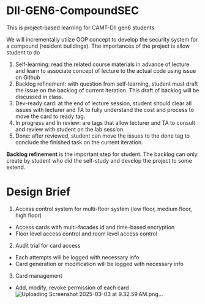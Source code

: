 # DII-GEN6-CompoundSEC
This is project-based learning for CAMT-DII gen6 students

We will incrementally utilze OOP concept to develop the security system for a compound (resident buildings).
The importances of the project is allow student to do
1. Self-learning: read the related course materials in advance of lecture and learn to associate concept of lecture to the actual code using issue on Github
2. Backlog refinement: with question from self-learning, student must draft the issue on the backlog of current iteration. This draft of backlog will be discussed in class.
3. Dev-ready card: at the end of lecture session, student should clear all issues with lecturer and TA to fully understand the cost and process to move the card to ready tag.
4. In progress and In review: are tags that allow lecturer and TA to consult and review with student on the lab session.
5. Done: after reviewed, student can move the issues to the done tag to conclude the finished task on the current iteration.

**Backlog refinement** is the important step for student. The backlog can only create by student who did the self-study and develop the project to some extend.

# Design Brief
1. Access control system for multi-floor system (low floor, medium floor, high floor)
- Access cards with multi-facades id and time-based encryption
- Floor level access control and room level access control
2. Audit trial for card access
- Each attempts will be logged with necessary info
- Card generation or modification will be logged with necessary info
3. Card management 
- Add, modify, revoke permission of each card
![Uploading Screenshot 2025-03-03 at 9.32.59 AM.png…]()
